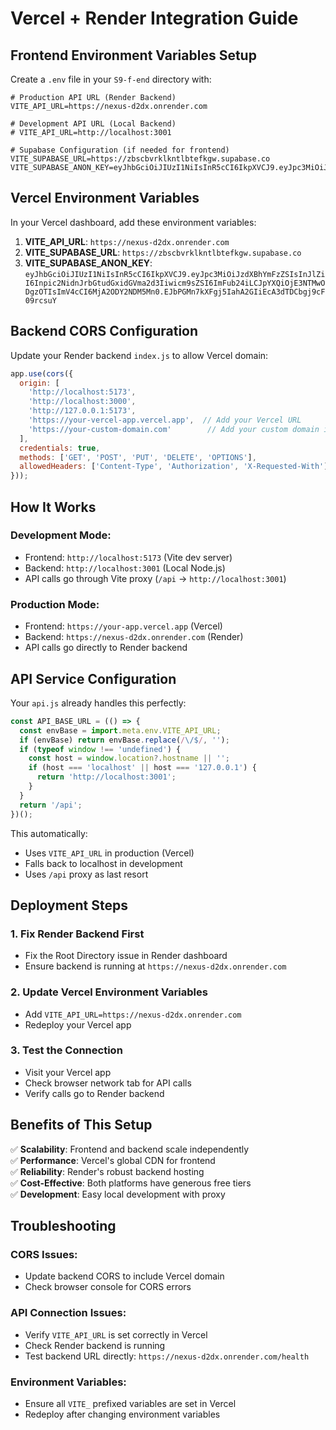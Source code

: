 # Vercel + Render Integration Guide

## Frontend Environment Variables Setup

Create a `.env` file in your `S9-f-end` directory with:

```env
# Production API URL (Render Backend)
VITE_API_URL=https://nexus-d2dx.onrender.com

# Development API URL (Local Backend)
# VITE_API_URL=http://localhost:3001

# Supabase Configuration (if needed for frontend)
VITE_SUPABASE_URL=https://zbscbvrklkntlbtefkgw.supabase.co
VITE_SUPABASE_ANON_KEY=eyJhbGciOiJIUzI1NiIsInR5cCI6IkpXVCJ9.eyJpc3MiOiJzdXBhYmFzZSIsInJlZiI6Inpic2NidnJrbGtudGxidGVma2d3Iiwicm9sZSI6ImFub24iLCJpYXQiOjE3NTMwODgzOTIsImV4cCI6MjA2ODY2NDM5Mn0.EJbPGMn7kXFgj5IahA2GIiEcA3dTDCbgj9cF09rcsuY
```

## Vercel Environment Variables

In your Vercel dashboard, add these environment variables:

1. **VITE_API_URL**: `https://nexus-d2dx.onrender.com`
2. **VITE_SUPABASE_URL**: `https://zbscbvrklkntlbtefkgw.supabase.co`
3. **VITE_SUPABASE_ANON_KEY**: `eyJhbGciOiJIUzI1NiIsInR5cCI6IkpXVCJ9.eyJpc3MiOiJzdXBhYmFzZSIsInJlZiI6Inpic2NidnJrbGtudGxidGVma2d3Iiwicm9sZSI6ImFub24iLCJpYXQiOjE3NTMwODgzOTIsImV4cCI6MjA2ODY2NDM5Mn0.EJbPGMn7kXFgj5IahA2GIiEcA3dTDCbgj9cF09rcsuY`

## Backend CORS Configuration

Update your Render backend `index.js` to allow Vercel domain:

```javascript
app.use(cors({
  origin: [
    'http://localhost:5173', 
    'http://localhost:3000', 
    'http://127.0.0.1:5173',
    'https://your-vercel-app.vercel.app',  // Add your Vercel URL
    'https://your-custom-domain.com'        // Add your custom domain if any
  ],
  credentials: true,
  methods: ['GET', 'POST', 'PUT', 'DELETE', 'OPTIONS'],
  allowedHeaders: ['Content-Type', 'Authorization', 'X-Requested-With']
}));
```

## How It Works

### Development Mode:
- Frontend: `http://localhost:5173` (Vite dev server)
- Backend: `http://localhost:3001` (Local Node.js)
- API calls go through Vite proxy (`/api` → `http://localhost:3001`)

### Production Mode:
- Frontend: `https://your-app.vercel.app` (Vercel)
- Backend: `https://nexus-d2dx.onrender.com` (Render)
- API calls go directly to Render backend

## API Service Configuration

Your `api.js` already handles this perfectly:

```javascript
const API_BASE_URL = (() => {
  const envBase = import.meta.env.VITE_API_URL;
  if (envBase) return envBase.replace(/\/$/, '');
  if (typeof window !== 'undefined') {
    const host = window.location?.hostname || '';
    if (host === 'localhost' || host === '127.0.0.1') {
      return 'http://localhost:3001';
    }
  }
  return '/api';
})();
```

This automatically:
- Uses `VITE_API_URL` in production (Vercel)
- Falls back to localhost in development
- Uses `/api` proxy as last resort

## Deployment Steps

### 1. Fix Render Backend First
- Fix the Root Directory issue in Render dashboard
- Ensure backend is running at `https://nexus-d2dx.onrender.com`

### 2. Update Vercel Environment Variables
- Add `VITE_API_URL=https://nexus-d2dx.onrender.com`
- Redeploy your Vercel app

### 3. Test the Connection
- Visit your Vercel app
- Check browser network tab for API calls
- Verify calls go to Render backend

## Benefits of This Setup

✅ **Scalability**: Frontend and backend scale independently  
✅ **Performance**: Vercel's global CDN for frontend  
✅ **Reliability**: Render's robust backend hosting  
✅ **Cost-Effective**: Both platforms have generous free tiers  
✅ **Development**: Easy local development with proxy  

## Troubleshooting

### CORS Issues:
- Update backend CORS to include Vercel domain
- Check browser console for CORS errors

### API Connection Issues:
- Verify `VITE_API_URL` is set correctly in Vercel
- Check Render backend is running
- Test backend URL directly: `https://nexus-d2dx.onrender.com/health`

### Environment Variables:
- Ensure all `VITE_` prefixed variables are set in Vercel
- Redeploy after changing environment variables

